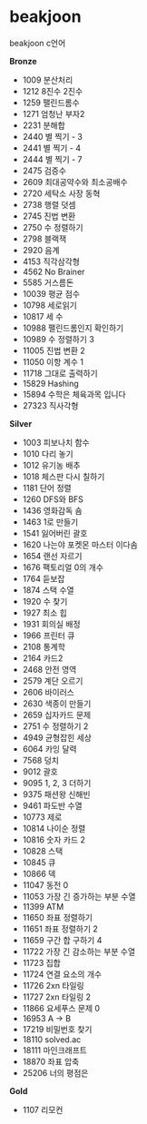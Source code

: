 # beakjoon
beakjoon c언어

**Bronze**

- 1009  분산처리
- 1212  8진수 2진수
- 1259  팰린드롬수
- 1271  엄청난 부자2
- 2231  분해합
- 2440  별 찍기 - 3
- 2441  별 찍기 - 4
- 2444  별 찍기 - 7
- 2475  검증수
- 2609  최대공약수와 최소공배수
- 2720  세탁소 사장 동혁
- 2738  행렬 덧셈
- 2745  진법 변환
- 2750  수 정렬하기
- 2798  블랙잭
- 2920  음계
- 4153  직각삼각형
- 4562  No Brainer
- 5585  거스름돈
- 10039 평균 점수
- 10798 세로읽기
- 10817 세 수
- 10988 팰린드롬인지 확인하기
- 10989 수 정렬하기 3
- 11005 진법 변환 2
- 11050 이항 계수 1
- 11718 그대로 출력하기
- 15829 Hashing
- 15894 수학은 체육과목 입니다
- 27323 직사각형


**Silver**

- 1003  피보나치 함수
- 1010  다리 놓기
- 1012  유기농 배추
- 1018  체스판 다시 칠하기
- 1181  단어 정렬
- 1260  DFS와 BFS
- 1436  영화감독 숌
- 1463  1로 만들기
- 1541  잃어버린 괄호
- 1620  나는야 포켓몬 마스터 이다솜
- 1654  랜선 자르기
- 1676  팩토리얼 0의 개수
- 1764  듣보잡
- 1874  스택 수열
- 1920  수 찾기
- 1927  최소 힙
- 1931  회의실 배정
- 1966  프린터 큐
- 2108  통계학
- 2164  카드2
- 2468  안전 영역
- 2579  계단 오르기
- 2606  바이러스
- 2630  색종이 만들기
- 2659  십자카드 문제
- 2751  수 정렬하기 2
- 4949  균형잡힌 세상
- 6064  카잉 달력
- 7568  덩치
- 9012  괄호
- 9095  1, 2, 3 더하기
- 9375  패션왕 신해빈
- 9461  파도반 수열
- 10773 제로
- 10814 나이순 정렬
- 10816 숫자 카드 2
- 10828 스택
- 10845 큐
- 10866 덱
- 11047 동전 0
- 11053 가장 긴 증가하는 부분 수열
- 11399 ATM
- 11650 좌표 정렬하기
- 11651 좌표 정렬하기 2
- 11659 구간 합 구하기 4
- 11722 가장 긴 감소하는 부분 수열
- 11723 집합
- 11724 연결 요소의 개수
- 11726 2xn 타일링
- 11727 2xn 타일링 2
- 11866 요세푸스 문제 0
- 16953 A -> B
- 17219 비밀번호 찾기
- 18110 solved.ac
- 18111 마인크래프트
- 18870 좌표 압축
- 25206 너의 평점은


**Gold**

- 1107  리모컨